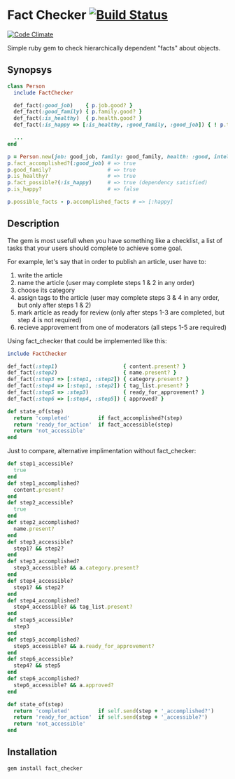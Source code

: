 # Fact Checker [![Build Status](https://secure.travis-ci.org/alexis/fact_checker.png?branch=master)](http://travis-ci.org/alexis/fact_checker)
[![Code Climate](https://codeclimate.com/github/alexis/fact_checker.png)](https://codeclimate.com/github/alexis/fact_checker)

  Simple ruby gem to check hierarchically dependent "facts" about objects.

## Synopsys

``` ruby
class Person
  include FactChecker

  def_fact(:good_job)    { p.job.good? }
  def_fact(:good_family) { p.family.good? }
  def_fact(:is_healthy)  { p.health.good? }
  def_fact(:is_happy => [:is_healthy, :good_family, :good_job]) { ! p.too_clever? }

  ...
end

p = Person.new(job: good_job, family: good_family, health: :good, intellect: :too_clever)
p.fact_accomplished?(:good_job) # => true
p.good_family?                  # => true
p.is_healthy?                   # => true
p.fact_possible?(:is_happy)     # => true (dependency satisfied)
p.is_happy?                     # => false

p.possible_facts - p.accomplished_facts # => [:happy]
```

## Description

The gem is most usefull when you have something
like a checklist, a list of tasks that your users should complete to achieve some goal. 

For example, let's say that in order to publish an article, user have to:

1. write the article
2. name the article (user may complete steps 1 & 2 in any order)
3. choose its category
4. assign tags to the article (user may complete steps 3 & 4 in any order, but only after steps 1 & 2)
5. mark article as ready for review (only after steps 1-3 are completed, but step 4 is not required)
6. recieve approvement from one of moderators (all steps 1-5 are required)

<!--- The imporant thing here - which makes fact_checker worth its use - is that you want to display this 
checklist for users in a way that they could instantly understand which steps are completed, which
is not accessible yet, and which are ready for action.
This means that each step could be in 3 different states: "completed", "ready for action" and "not accessible".
-->

Using fact_checker that could be implemented like this:

```ruby
include FactChecker

def_fact(:step1)                     { content.present? }
def_fact(:step2)                     { name.present? }
def_fact(:step3 => [:step1, :step2]) { category.present? }
def_fact(:step4 => [:step1, :step2]) { tag_list.present? }
def_fact(:step5 => :step3)           { ready_for_approvement? }
def_fact(:step6 => [:step4, :step5]) { approved? }

def state_of(step)
  return 'completed'         if fact_accomplished?(step) 
  return 'ready_for_action'  if fact_accessible(step)
  return 'not_accessible'
end
```

Just to compare, alternative implimentation without fact_checker:

``` ruby 
def step1_accessible?
  true
end
def step1_accomplished?
  content.present?
end
def step2_accessible?
  true
end
def step2_accomplished?
  name.present?
end
def step3_accessible?
  step1? && step2?
end
def step3_accomplished?
  step3_accessible? && a.category.present?
end
def step4_accessible?
  step1? && step2?
end
def step4_accomplished?
  step4_accessible? && tag_list.present?
end
def step5_accessible?
  step3
end
def step5_accomplished?
  step5_accessible? && a.ready_for_approvement?
end
def step6_accessible?
  step4? && step5
end
def step6_accomplished?
  step6_accessible? && a.approved?
end

def state_of(step)
  return 'completed'         if self.send(step + '_accomplished?')
  return 'ready_for_action'  if self.send(step + '_accessible?')
  return 'not_accessible'
end
```

## Installation

    gem install fact_checker
